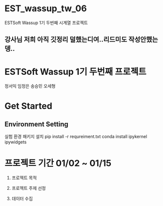 # EST_wassup_tw_06
ESTSoft Wassup 1기 두번째 시계열 프로젝트


## 강사님 저희 아직 깃정리 덜했는디여..리드미도 작성안했는뎅..

# ESTSoft Wassup 1기 두번째 프로젝트 

정서익
임정은
송승민
오세형


# Get Started
## Environment Setting
실험 환경
패키지 설치
pip install -r requreiment.txt
conda install ipykernel ipywidgets 

# 프로젝트 기간 01/02 ~ 01/15
1. 프로젝트 목적

2. 프로젝트 주제 선정

3. 데이터 수집
